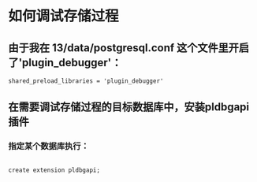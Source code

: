 # 如何调试存储过程
## 由于我在 13/data/postgresql.conf 这个文件里开启了'plugin_debugger'：
```postgresql
shared_preload_libraries = 'plugin_debugger'

```
## 在需要调试存储过程的目标数据库中，安装pldbgapi插件

### 指定某个数据库执行：

```postgresql

create extension pldbgapi;

```